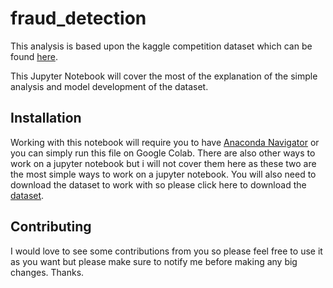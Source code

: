 # fraud_detection

This analysis is based upon the kaggle competition dataset which can be found [here](https://www.kaggle.com/ntnu-testimon/paysim1).

This Jupyter Notebook will cover the most of the explanation of the simple analysis and model development of the dataset.

## Installation
Working with this notebook will require you to have [Anaconda Navigator](https://www.anaconda.com/distribution/) or you can simply run this file on Google Colab. There are also other ways to work on a jupyter notebook but i will not cover them here as these two are the most simple ways to work on a jupyter notebook.
You will also need to download the dataset to work with so please click here to download the [dataset](https://www.kaggle.com/ntnu-testimon/paysim1).

## Contributing
I would love to see some contributions from you so please feel free to use it as you want but please make sure to notify me before making any big changes.
Thanks.

